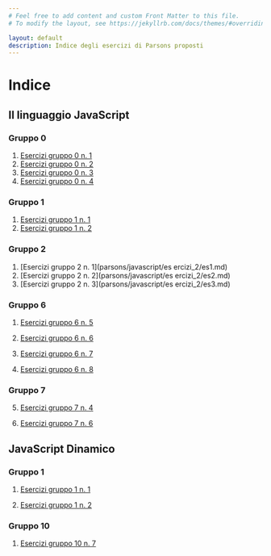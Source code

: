 ```yaml
---
# Feel free to add content and custom Front Matter to this file.
# To modify the layout, see https://jekyllrb.com/docs/themes/#overriding-theme-defaults

layout: default
description: Indice degli esercizi di Parsons proposti 
---
```


# Indice

## Il linguaggio JavaScript

### Gruppo 0

1. [Esercizi gruppo 0 n. 1](parsons/javascript/esercizi_0/es1.md)
2. [Esercizi gruppo 0 n. 2](parsons/javascript/esercizi_0/es2.md)
3. [Esercizi gruppo 0 n. 3](parsons/javascript/esercizi_0/es3.md)
4. [Esercizi gruppo 0 n. 4](parsons/javascript/esercizi_0/es4.md)

### Gruppo 1
1. [Esercizi gruppo 1 n. 1](parsons/javascript/esercizi_1/es1.md)
2. [Esercizi gruppo 1 n. 2](parsons/javascript/esercizi_1/es2.md)

### Gruppo 2
1. [Esercizi gruppo 2 n. 1](parsons/javascript/es
ercizi_2/es1.md)
2. [Esercizi gruppo 2 n. 2](parsons/javascript/es
ercizi_2/es2.md)
3. [Esercizi gruppo 2 n. 3](parsons/javascript/es
ercizi_2/es3.md)

### Gruppo 6
1. [Esercizi gruppo 6 n. 5](parsons/javascript/esercizi_6/es5.md)

2. [Esercizi gruppo 6 n. 6](parsons/javascript/esercizi_6/es6.md)

3. [Esercizi gruppo 6 n. 7](parsons/javascript/esercizi_6/es7.md)      

4. [Esercizi gruppo 6 n. 8](parsons/javascript/esercizi_6/es8.md)

### Gruppo 7
5. [Esercizi gruppo 7 n. 4](parsons/javascript/esercizi_7/es4.md)

6. [Esercizi gruppo 7 n. 6](parsons/javascript/esercizi_7/es6.md)


## JavaScript Dinamico
### Gruppo 1
1. [Esercizi gruppo 1 n. 1](parsons/javascript_dinamico/esercizi_1/es1.md)

2. [Esercizi gruppo 1 n. 2](parsons/javascript_dinamico/esercizi_1/es2.md)

### Gruppo 10
1. [Esercizi gruppo 10 n. 7](parsons/javascript/esercizi_10/es7.md)